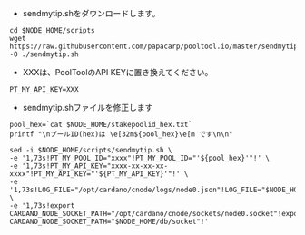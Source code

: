- sendmytip.shをダウンロードします。
```console
cd $NODE_HOME/scripts
wget https://raw.githubusercontent.com/papacarp/pooltool.io/master/sendmytip/shell/sendmytip.sh -O ./sendmytip.sh
```

- XXXは、PoolToolのAPI KEYに置き換えてください。
```console
PT_MY_API_KEY=XXX
```

- sendmytip.shファイルを修正します
```
pool_hex=`cat $NODE_HOME/stakepoolid_hex.txt`
printf "\nプールID(hex)は \e[32m${pool_hex}\e[m です\n\n"
```
```
sed -i $NODE_HOME/scripts/sendmytip.sh \
-e '1,73s!PT_MY_POOL_ID="xxxx"!PT_MY_POOL_ID="'${pool_hex}'"!' \
-e '1,73s!PT_MY_API_KEY="xxxx-xx-xx-xx-xxxx"!PT_MY_API_KEY="'${PT_MY_API_KEY}'"!' \
-e '1,73s!LOG_FILE="/opt/cardano/cnode/logs/node0.json"!LOG_FILE="$NODE_HOME/logs/node.json"!' \
-e '1,73s!export CARDANO_NODE_SOCKET_PATH="/opt/cardano/cnode/sockets/node0.socket"!export CARDANO_NODE_SOCKET_PATH="$NODE_HOME/db/socket"!'
```
